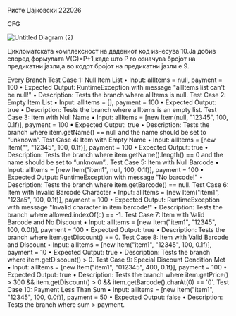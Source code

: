 Ристе Џајковски 222026

CFG

![Untitled Diagram (2)](https://github.com/Dzajko21/SI_2024_lab2_222026/assets/92513065/32e90b79-01aa-44af-9777-48eda10ea72c)

Цикломатската комплексност на дадениот код изнесува 10.Ја добив според формулата V(G)=P+1,каде што P го означува бројот на предикатни јазли,а во кодот бројот на предикатни јазли е 9.


Every Branch
Test Case 1: Null Item List
•	Input: allItems = null, payment = 100
•	Expected Output: RuntimeException with message "allItems list can't be null!"
•	Description: Tests the branch where allItems is null.
Test Case 2: Empty Item List
•	Input: allItems = [], payment = 100
•	Expected Output: true
•	Description: Tests the branch where allItems is an empty list.
Test Case 3: Item with Null Name
•	Input: allItems = [new Item(null, "12345", 100, 0.1f)], payment = 100
•	Expected Output: true
•	Description: Tests the branch where item.getName() == null and the name should be set to “unknown”.
Test Case 4: Item with Empty Name
•	Input: allItems = [new Item("", "12345", 100, 0.1f)], payment = 100
•	Expected Output: true
•	Description: Tests the branch where item.getName().length() == 0 and the name should be set to “unknown”..
Test Case 5: Item with Null Barcode
•	Input: allItems = [new Item("item1", null, 100, 0.1f)], payment = 100
•	Expected Output: RuntimeException with message "No barcode!"
•	Description: Tests the branch where item.getBarcode() == null.
Test Case 6: Item with Invalid Barcode Character
•	Input: allItems = [new Item("item1", "123a5", 100, 0.1f)], payment = 100
•	Expected Output: RuntimeException with message "Invalid character in item barcode!"
•	Description: Tests the branch where allowed.indexOf(c) == -1.
Test Case 7: Item with Valid Barcode and No Discount
•	Input: allItems = [new Item("item1", "12345", 100, 0.0f)], payment = 100
•	Expected Output: true
•	Description: Tests the branch where item.getDiscount() == 0.
Test Case 8: Item with Valid Barcode and Discount
•	Input: allItems = [new Item("item1", "12345", 100, 0.1f)], payment = 10
•	Expected Output: true
•	Description: Tests the branch where item.getDiscount() > 0.
Test Case 9: Special Discount Condition Met
•	Input: allItems = [new Item("item1", "012345", 400, 0.1f)], payment = 100
•	Expected Output: true
•	Description: Tests the branch where item.getPrice() > 300 && item.getDiscount() > 0 && item.getBarcode().charAt(0) == '0'.
Test Case 10: Payment Less Than Sum
•	Input: allItems = [new Item("item1", "12345", 100, 0.0f)], payment = 50
•	Expected Output: false
•	Description: Tests the branch where sum > payment.

